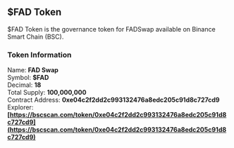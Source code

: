 ## $FAD Token
$FAD Token is the governance token for FADSwap available on Binance Smart Chain (BSC).
### Token Information
Name: **FAD Swap**  
Symbol: **$FAD**  
Decimal: **18**  
Total Supply: **100,000,000**  
Contract Address: **0xe04c2f2dd2c993132476a8edc205c91d8c727cd9**  
Explorer: **[https://bscscan.com/token/0xe04c2f2dd2c993132476a8edc205c91d8c727cd9](https://bscscan.com/token/0xe04c2f2dd2c993132476a8edc205c91d8c727cd9)**  
